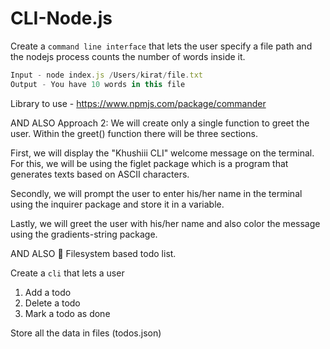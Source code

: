 # CLI-Node.js

Create a `command line interface` that lets the user specify a file path and the nodejs process counts the number of words inside it.

```jsx
Input - node index.js /Users/kirat/file.txt
Output - You have 10 words in this file
```

Library to use - https://www.npmjs.com/package/commander

AND ALSO 
Approach 2: We will create only a single function to greet the user. Within the greet() function there will be three sections. 

First, we will display the "Khushiii CLI" welcome message on the terminal. For this, we will be using the figlet package which is a program that generates texts based on ASCII characters. 

Secondly, we will prompt the user to enter his/her name in the terminal using the inquirer package and store it in a variable. 

Lastly, we will greet the user with his/her name and also color the message using the gradients-string package.


AND ALSO 🌼
Filesystem based todo list.

 Create a `cli` that lets a user

 1. Add a todo
 2. Delete a todo
 3. Mark a todo as done

 Store all the data in files (todos.json)
